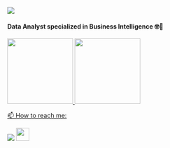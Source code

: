 ![](https://komarev.com/ghpvc/?username=mauurao)

#### Data Analyst specialized in Business Intelligence 🤓👋


 <div>
  <a href="https://github.com/mauurao">
  <img height="150em" src="https://github-readme-stats.vercel.app/api?username=mauurao&show_icons=true&theme=dark&include_all_commits=true&count_private=true"/>
  <img height="150em" src="https://github-readme-stats.vercel.app/api/top-langs/?username=mauurao&layout=compact&langs_count=7&theme=dark"/>
</div>
 
 
 📫  How to reach me:
 
 <div>
  <a href="https://www.linkedin.com/in/maurocardoso94/" target="_blank"><img src="https://img.shields.io/badge/-LinkedIn-%230077B5?style=for-the-badge&logo=linkedin&logoColor=white" target="_blank"></a> 
    <a href="https://mauurao.medium.com//" target="_blank"><img src="https://miro.medium.com/max/8976/1*Ra88BZ-CSTovFS2ZSURBgg.png" target="_blank" img height="30em"></a> 
  </div>

<!--
**mauurao/mauurao** is a ✨ _special_ ✨ repository because its `README.md` (this file) appears on your GitHub profile.

Here are some ideas to get you started:

- 🔭 I’m currently working on ...
- 🌱 I’m currently learning ...
- 👯 I’m looking to collaborate on ...
- 🤔 I’m looking for help with ...
- 💬 Ask me about ...
- 📫 How to reach me: ...
- 😄 Pronouns: ...
- ⚡ Fun fact: ...
-->

